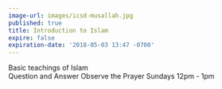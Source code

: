 ```yaml
---
image-url: images/icsd-musallah.jpg
published: true
title: Introduction to Islam
expire: false
expiration-date: '2018-05-03 13:47 -0700'
---
```

Basic teachings of Islam  
Question and Answer
Observe the Prayer
Sundays 12pm - 1pm
